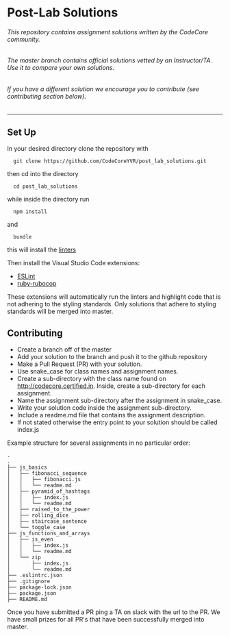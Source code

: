 # Post-Lab Solutions

###### This repository contains assignment solutions written by the CodeCore community.

###### The master branch contains official solutions vetted by an Instructor/TA. Use it to compare your own solutions.

###### If you have a different solution we encourage you to contribute (_see contributing_ section below).
---
## Set Up
In your desired directory clone the repository with
```
  git clone https://github.com/CodeCoreYVR/post_lab_solutions.git
```
then cd into the directory
```
  cd post_lab_solutions
```
while inside the directory run
```
  npm install
```
and
```
  bundle
```
this will install the [linters](https://en.wikipedia.org/wiki/Lint_(software))


Then install the Visual Studio Code extensions:
- [ESLint](https://marketplace.visualstudio.com/items?itemName=dbaeumer.vscode-eslint)
- [ruby-rubocop](https://marketplace.visualstudio.com/items?itemName=misogi.ruby-rubocop)

These extensions will automatically run the linters and highlight code that is not adhering to the styling standards.
Only solutions that adhere to styling standards will be merged into master.

## Contributing

- Create a branch off of the master
- Add your solution to the branch and push it to the github repository
- Make a Pull Request (PR) with your solution.
- Use snake_case for class names and assignment names.
- Create a sub-directory with the class name found on http://codecore.certified.in. Inside, create a sub-directory for each assignment.
- Name the assignment sub-directory after the assignment in snake_case.
- Write your solution code inside the assignment sub-directory.
- Include a readme.md file that contains the assignment description.
- If not stated otherwise the entry point to your solution should be called index.js


Example structure for several assignments in no particular order:

```
.
.
├── js_basics
│   ├── fibonacci_sequence
│   │   ├── fibonacci.js
│   │   └── readme.md
│   ├── pyramid_of_hashtags
│   │   ├── index.js
│   │   └── readme.md
│   ├── raised_to_the_power
│   ├── rolling_dice
│   ├── staircase_sentence
│   └── toggle_case
├── js_functions_and_arrays
│   ├── is_even
│   │   ├── index.js
│   │   └── readme.md
│   └── zip
│       ├── index.js
│       └── readme.md
├── .eslintrc.json
├── .gitignore
├── package-lock.json
├── package.json
├── README.md
```

Once you have submitted a PR ping a TA on slack with the url to the PR. We have small prizes for all PR's that have been successfully merged into master.
